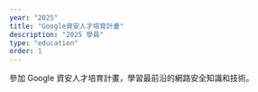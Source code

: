 ```yaml
---
year: "2025"
title: "Google資安人才培育計畫"
description: "2025 學員"
type: "education"
order: 1
---
```


參加 Google 資安人才培育計畫，學習最前沿的網路安全知識和技術。
